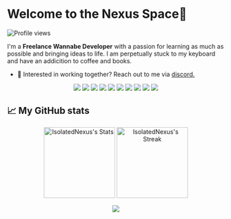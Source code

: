 # Welcome to the Nexus Space👋

![Profile views](https://komarev.com/ghpvc/?username=isolatednexus&label=Profile%20views&color=60598F&style=flat)

<div class="github-intro">

I'm a **Freelance Wannabe Developer** with a passion for learning as much as possible and bringing ideas to life. I am perpetually stuck to my keyboard and have an addicition to coffee and books.

- 💼 Interested in working together? Reach out to me via <a href="https://discordapp.com/users/1168385562403684415">discord.</a>

</div>
<div class="badges">
<p align="center">
    <!-- Programming Languages -->
    <img src="https://img.shields.io/badge/Python-3776AB?style=for-the-badge&logo=python&logoColor=white" />
    <img src="https://img.shields.io/badge/HTML5-E34F26?style=for-the-badge&logo=html5&logoColor=white" />
    <img src="https://img.shields.io/badge/CSS3-1572B6?style=for-the-badge&logo=css3&logoColor=white" />
    <img src="https://img.shields.io/badge/Lua-777BB4?style=for-the-badge&logo=lua&logoColor=white" />
    <img src="https://img.shields.io/badge/C-276DC3?style=for-the-badge&logo=c&logoColor=white" />
    <!-- Frameworks & Libraries -->
    <img src="https://img.shields.io/badge/Flask-000000?style=for-the-badge&logo=flask&logoColor=white" />
    <img src="https://img.shields.io/badge/Apache%20Airflow-017C75?style=for-the-badge&logo=apache-airflow&logoColor=white" />
    <!-- Databases & Cloud -->
    <img src="https://img.shields.io/badge/MySQL-4479A1?style=for-the-badge&logo=mysql&logoColor=white" />
    <!-- Tools & Platforms -->
    <img src="https://img.shields.io/badge/VSCode-007ACC?style=for-the-badge&logo=visual-studio-code&logoColor=white" />
    <img src="https://img.shields.io/badge/Confluence-172B4D?style=for-the-badge&logo=confluence&logoColor=white" />
</p>
</div>

## 📈 My GitHub stats

<div class="badges-githubstats">
  <p align="center">
    <img src="https://github-readme-stats.vercel.app/api?username=IsolatedNexus&theme=tokyonight&show_icons=true&hide_border=true&count_private=true" alt="IsolatedNexus's Stats" height="165">
    <img src="https://github-readme-streak-stats.herokuapp.com/?user=IsolatedNexus&theme=tokyonight&hide_border=true" alt="IsolatedNexus's Streak" height="165">
  </p>
    <p align="center">
        <img src="http://github-profile-summary-cards.vercel.app/api/cards/profile-details?username=isolatednexus&theme=tokyonight">
    </p>
</div>

